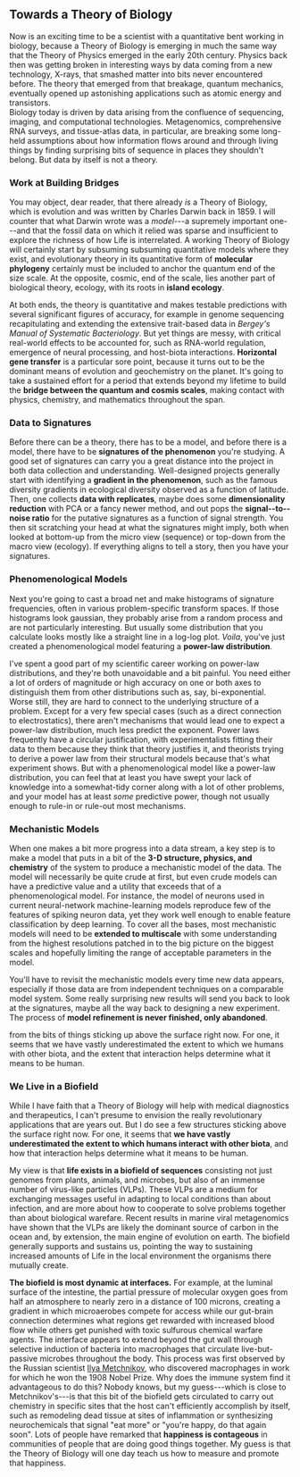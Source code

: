 ## Towards a Theory of Biology

Now is an exciting time to be a scientist with a quantitative bent working in biology, 
because a Theory of Biology is emerging in much the same way that the Theory of Physics
emerged in the early 20th century.  Physics back then was getting broken in interesting 
ways by data coming from a new technology, X-rays, that smashed matter into bits never
encountered before.  The theory that emerged from that breakage, quantum mechanics, 
eventually opened up astonishing applications such as atomic energy and transistors.  
Biology today is driven by data arising from the confluence of sequencing, imaging, 
and computational technologies.   Metagenomics, comprehensive RNA surveys, and 
tissue-atlas data, in particular, are breaking some long-held assumptions about how 
information flows around and through living things by finding surprising bits of
sequence in places they shouldn't belong.  But data by itself is not a theory.

### Work at Building Bridges
You may object, dear reader, that there already *is* a Theory of Biology, which 
is evolution and was written by Charles Darwin back in 1859.  I will counter that
what Darwin wrote was a *model*---a supremely important one---and that the fossil
data on which it relied was sparse and insufficient to explore the richness of
how Life is interrelated.  A working Theory of Biology will certainly start by
subsuming subsuming quantitative models where they exist, and evolutionary theory
in its quantitative form of **molecular phylogeny** certainly must be included to anchor
the quantum end of the size scale.  At the opposite, cosmic, end of the scale, lies 
another part of biological theory, ecology, with its roots in **island ecology**.  

At both ends, the theory is quantitative and makes testable predictions with several 
significant figures of accuracy, for example in genome sequencing recapitulating and
extending the extensive trait-based data in *Bergey's Manual of Systematic Bacteriology*.
But yet things are messy, with critical real-world effects to be accounted for, such as 
RNA-world regulation, emergence of neural processing, and
host-biota interactions.  **Horizontal gene transfer** is a particular sore point, because
it turns out to be the dominant means of evolution and geochemistry on the planet. 
It's going to take a sustained effort for a period
that extends beyond my lifetime to build the **bridge between the quantum and
cosmis scales**, making contact with physics, chemistry, and mathematics throughout the span.

### Data to Signatures
Before there can be a theory, there has to be a model, and before there is a model, there
have to be **signatures of the phenomenon** you're studying. A good set of signatures can carry
you a great distance into the project in both data collection and understanding.  Well-designed
projects generally start with identifying a **gradient in the phenomenon**, such as the famous
diversity gradients in ecological diversity observed as a function of latitude.  Then, one
collects **data with replicates**, maybe does some **dimensionality reduction** with PCA or
a fancy newer method, and out pops the **signal--to--noise ratio** for the putative signatures
as a function of signal strength.  You then sit scratching your head at what the signatures
might imply, both when looked at bottom-up from the micro view (sequence) or top-down from the
macro view (ecology).  If everything aligns to tell a story, then you have your signatures.

### Phenomenological Models
Next you're going to cast a broad net and make histograms of signature frequencies, often
in various problem-specific transform spaces. If those histograms look gaussian, they 
probably arise from a random process and are not particularly interesting.  But usually 
some distribution that you calculate looks mostly like a straight line in a log-log plot. 
*Voila*, you've just created a phenomenological model featuring a **power-law distribution**.

I've spent a good part of my scientific career working on power-law distributions, and 
they're both unavoidable and a bit painful.  You need either a lot of orders
of magnitude or high accuracy on one or both axes to distinguish them from other 
distributions such as, say, bi-exponential.  Worse still, they are hard to connect to 
the underlying structure of a problem.  Except for a very few special cases 
(such as a direct connection to electrostatics), there aren't mechanisms 
that would lead one to expect a power-law distribution, much less predict the exponent.
Power laws frequently have a circular justification, with experimentalists fitting their 
data to them because they think that theory justifies it, and theorists trying to derive
a power law from their structural models because that's what experiment shows.  But
with a phenomenological model like a power-law distribution, you can feel that at least
you have swept your lack of knowledge into a somewhat-tidy corner along with a lot of
other problems, and your model has at least *some* predictive power, though not usually
enough to rule-in or rule-out most mechanisms.

### Mechanistic Models
When one makes a bit more progress into a data stream, a key step is to make a
model that puts in a bit of the **3-D structure, physics, and chemistry** of the system to produce
a mechanistic model of the data.  The model will necessarily be quite crude at first,
but even crude models can have a predictive value and a utility that exceeds that of a
phenomenological model.  For instance, the model of neurons used in current neural-network
machine-learning models reproduce few of the features of spiking neuron data, yet they
work well enough to enable feature classification by deep learning.  To cover all the
bases, most mechanistic models will need to be **extended to multiscale** with some understanding
from the highest resolutions patched in to the big picture on the biggest scales and
hopefully limiting the range of acceptable parameters in the model.

You'll have to revisit the mechanistic models every time new data appears, especially if
those data are from independent techniques on a comparable model system.  Some really
surprising new results will send you back to look at the signatures, maybe all the way
back to designing a new experiment.  The process of **model refinement is never finished,
only abandoned**.

from the bits of things sticking up above the surface right now.  For one, it seems that we
have vastly underestimated the extent to which we humans with other biota, and the extent 
that interaction helps determine what it means to be human. 

### We Live in a Biofield 
While I have faith that a Theory of Biology will help with medical diagnostics and 
therapeutics, I can't presume to envision the really revolutionary applications that 
are years out.  But I do see a few structures sticking above the surface right now.
For one, it seems that **we have vastly underestimated the extent to which humans 
interact with other biota**, and how that interaction helps determine what it means 
to be human. 

My view is that **life exists in a biofield of sequences** consisting not just genomes from
plants, animals, and microbes, but also of an immense number of virus-like particles (VLPs).
These VLPs are a medium for exchanging messages useful in adapting to local conditions than about
infection, and are more about how to cooperate to solve problems together than about
biological warefare.  Recent results in marine viral metagenomics have shown that the VLPs are
likely the dominant source of carbon in the ocean and, by extension, the main engine of
evolution on earth.  The biofield generally supports and sustains us, pointing the way to 
sustaining increased amounts of Life in the local environment the organisms there mutually create.

**The biofield is most dynamic at interfaces.**  For
example, at the luminal surface of the intestine, the partial pressure of molecular oxygen
goes from half an atmosphere to nearly zero in a distance of 100 microns, creating a gradient
in which microaerobes compete for access while our gut-brain connection determines what regions
get rewarded with increased blood flow while others get punished with toxic sulfurous
chemical warfare agents.  The interface appears to extend beyond the gut wall through
selective induction of bacteria into macrophages that circulate live-but-passive
microbes throughout the body.  This process was first observed by the Russian scientist
[Ilya Metchnikov](https://en.wikipedia.org/wiki/%C3%89lie_Metchnikoff), who discovered 
macrophages in work for which he won the 1908 Nobel Prize.
Why does the immune system find it advantageous to do this?  Nobody knows, but my guess---which
is close to Metchnikov's---is that this bit of the biofield gets circulated to carry out chemistry
in specific sites that the host can't efficiently accomplish by itself, such as remodeling
dead tissue at sites of inflammation or synthesizing neurochemicals that signal "eat more" or
"you're happy, do that again soon".  Lots of people have remarked that **happiness is 
contageous** in communities of people that are doing good things together.  My guess is that
the Theory of Biology will one day teach us how to measure and promote that happiness.
